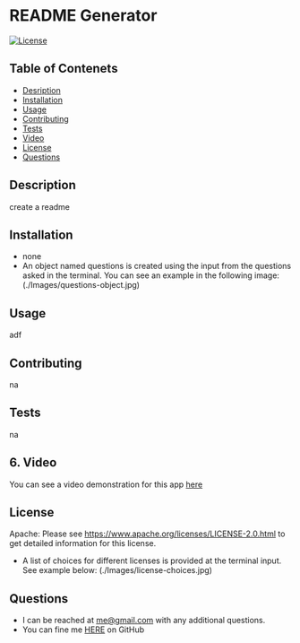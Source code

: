 # README Generator
[![License](https://img.shields.io/badge/License-Apache_2.0-blue.svg)](https://opensource.org/licenses/Apache-2.0)

## Table of Contenets

- [Desription](#Description)
- [Installation](#Installation)
- [Usage](#Usage)
- [Contributing](#Contributing)
- [Tests](#Tests)
- [Video](#Video)
- [License](#License)
- [Questions](#Questions)

## Description
create a readme

## Installation
- none
- An object named questions is created using the input from the questions asked in the terminal. You can see an example in the following image:(./Images/questions-object.jpg)

## Usage
adf

## Contributing
na

## Tests
na

## 6. Video
You can see a video demonstration for this app [here](https://app.castify.com/view/509cd483-f6a9-451f-a79e-6b22024e6001)

## License
Apache:
Please see https://www.apache.org/licenses/LICENSE-2.0.html to get detailed information for this license.
- A list of choices for different licenses is provided at the terminal input. See example below:
(./Images/license-choices.jpg)

## Questions
- I can be reached at me@gmail.com with any additional questions.
- You can fine me [HERE](me-github) on GitHub


